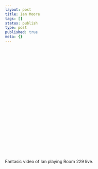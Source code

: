 ```yaml
---
layout: post
title: Ian Moore
tags: []
status: publish
type: post
published: true
meta: {}
---
```

<object width="425" height="350"><param name="movie" value="http://youtube.com/v/RRI_TKrBoXI"></param><embed src="http://youtube.com/v/RRI_TKrBoXI" type="application/x-shockwave-flash" width="425" height="350"></embed></object>

Fantasic video of Ian playing Room 229 live.
